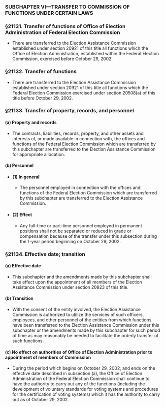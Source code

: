 ### SUBCHAPTER VI—TRANSFER TO COMMISSION OF FUNCTIONS UNDER CERTAIN LAWS

### §21131. Transfer of functions of Office of Election Administration of Federal Election Commission
* There are transferred to the Election Assistance Commission established under section 20921 of this title all functions which the Office of Election Administration, established within the Federal Election Commission, exercised before October 29, 2002.

### §21132. Transfer of functions
* There are transferred to the Election Assistance Commission established under section 20921 of this title all functions which the Federal Election Commission exercised under section 20508(a) of this title before October 29, 2002.

### §21133. Transfer of property, records, and personnel
#### (a) Property and records
* The contracts, liabilities, records, property, and other assets and interests of, or made available in connection with, the offices and functions of the Federal Election Commission which are transferred by this subchapter are transferred to the Election Assistance Commission for appropriate allocation.

#### (b) Personnel
* #### (1) In general
  * The personnel employed in connection with the offices and functions of the Federal Election Commission which are transferred by this subchapter are transferred to the Election Assistance Commission.

* #### (2) Effect
  * Any full-time or part-time personnel employed in permanent positions shall not be separated or reduced in grade or compensation because of the transfer under this subsection during the 1-year period beginning on October 29, 2002.

### §21134. Effective date; transition
#### (a) Effective date
* This subchapter and the amendments made by this subchapter shall take effect upon the appointment of all members of the Election Assistance Commission under section 20923 of this title.

#### (b) Transition
* With the consent of the entity involved, the Election Assistance Commission is authorized to utilize the services of such officers, employees, and other personnel of the entities from which functions have been transferred to the Election Assistance Commission under this subchapter or the amendments made by this subchapter for such period of time as may reasonably be needed to facilitate the orderly transfer of such functions.

#### (c) No effect on authorities of Office of Election Administration prior to appointment of members of Commission
* During the period which begins on October 29, 2002, and ends on the effective date described in subsection (a), the Office of Election Administration of the Federal Election Commission shall continue to have the authority to carry out any of the functions (including the development of voluntary standards for voting systems and procedures for the certification of voting systems) which it has the authority to carry out as of October 29, 2002.